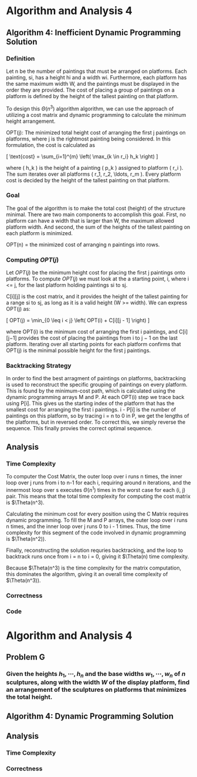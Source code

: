 # Algorithm and Analysis 4

## Algorithm 4: Inefficient Dynamic Programming Solution
### Definition
Let n be the number of paintings that must be arranged on platforms. Each painting, si, has a height hi and a width wi. Furthermore, each platform has the same maximum width W, and the paintings must be displayed in the order they are provided. The cost of placing a group of paintings on a platform is defined by the height of the tallest painting on that platform.

To design this $\Theta(n^3)$ algorithm algorithm, we can use the approach of utilizing a cost matrix and dynamic programming to calculate the minimum height arrangement.

OPT(j): The minimized total height cost of arranging the first j paintings on platforms, where j is the rightmost painting being considered. In this formulation, the cost is calculated as

\[
\text{cost} = \sum_{i=1}^{m} \left( \max_{k \in r_i} h_k \right)
\]

where \( h_k \) is the height of a painting \( p_k \) assigned to platform \( r_i \).
The sum iterates over all platforms \( r_1, r_2, \ldots, r_m \). Every platform cost is decided by the height of the tallest painting on that platform.

### Goal
The goal of the algorithm is to make the total cost (height) of the structure minimal. There are two main components to accomplish this goal. First, no platform can have a width that is larger than W, the maximum allowed platform width. And second, the sum of the heights of the tallest painting on each platform is minimized.

OPT(n) = the minimized cost of arranging n paintings into rows.

### Computing $OPT(j)$
Let $OPT(j)$ be the minimum height cost for placing the first j paintings onto platforms. To compute $OPT(j)$ we must look at the a starting point, i, where i <= j, for the last platform holding paintings si to sj.

C[i][j] is the cost matrix, and it provides the height of the tallest painting for a range si to sj, as long as it is a valid height (W >= width). We can express OPT(j) as:

\[
OPT(j) = \min_{0 \leq i < j} \left( OPT(i) + C[i][j - 1] \right)
\]

where OPT(i) is the minimum cost of arranging the first i paintings, and C[i][j−1] provides the cost of placing the paintings from i to j − 1 on the last platform. Iterating over all starting points for each platform confirms that OPT(j) is the minimal possible height for the first j paintings.

### Backtracking Strategy
In order to find the best arragment of paintings on platforms, backtracking is used to reconstruct the specific grouping of paintings on every platform. This is found by the minimum-cost path, which is calculated using the dynamic programming arrays M and P. At each OPT(i) step we trace back using P[i]. This gives us the starting index of the platform that has the smallest cost for arranging the first i paintings. i - P[i] is the number of paintings on this platform, so by tracing i = n to 0 in P, we get the lengths of the platforms, but in reversed order. To correct this, we simply reverse the sequence. This finally provies the correct optimal sequence.



## Analysis
### Time Complexity
To computer the Cost Matrix, the outer loop over i runs n times, the inner loop over j runs from i to n-1 for each i, requiring around n iterations, and the innermost loop over s executes $\Theta(n^1)$ times in the worst case for each (i, j) pair. This means that the total time complexity for computing the cost matrix is $\Theta(n^3).

Calculating the minimum cost for every position using the C Matrix requires dynamic programming. To fill the M and P arrays, the outer loop over i runs n times, and the inner loop over j runs 0 to i - 1 times. Thus, the time complexity for this segment of the code involved in dynamic programming is $\Theta(n^2)).

Finally, reconstructing the solution requries backtracking, and the loop to backtrack runs once from i = n to i = 0, giving it $\Theta(n) time complexity.

Because $\Theta(n^3) is the time complexity for the matrix computation, this dominates the algorithm, giving it an overall time complexity of $\Theta(n^3)).

### Correctness
<!-- Write Correctness Analysis Here!!!!-->

### Code

# Algorithm and Analysis 4

## Problem G
### Given the heights $h_1, \cdots, h_n$ and the base widths $w_1, \cdots, w_n$ of $n$ sculptures, along with the width $W$ of the display platform, find an arrangement of the sculptures on platforms that minimizes the total height. 

## Algorithm 4: Dynamic Programming Solution
<!-- Write Algorithm Details Here!!!!-->

## Analysis
### Time Complexity
<!-- Write Time Complexity Analysis Here!!!!-->

### Correctness
<!-- Write Correctness Analysis Here!!!!-->

